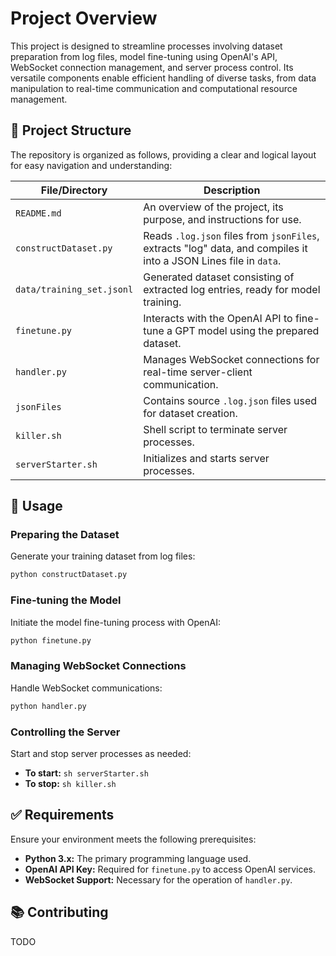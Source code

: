 # Project Overview

This project is designed to streamline processes involving dataset preparation from log files, model fine-tuning using OpenAI's API, WebSocket connection management, and server process control. Its versatile components enable efficient handling of diverse tasks, from data manipulation to real-time communication and computational resource management.

## 📂 Project Structure

The repository is organized as follows, providing a clear and logical layout for easy navigation and understanding:

| File/Directory      | Description |
|---------------------|-------------|
| `README.md`         | An overview of the project, its purpose, and instructions for use. |
| `constructDataset.py` | Reads `.log.json` files from `jsonFiles`, extracts "log" data, and compiles it into a JSON Lines file in `data`. |
| `data/training_set.jsonl` | Generated dataset consisting of extracted log entries, ready for model training. |
| `finetune.py`       | Interacts with the OpenAI API to fine-tune a GPT model using the prepared dataset. |
| `handler.py`        | Manages WebSocket connections for real-time server-client communication. |
| `jsonFiles`         | Contains source `.log.json` files used for dataset creation. |
| `killer.sh`         | Shell script to terminate server processes. |
| `serverStarter.sh`  | Initializes and starts server processes. |

## 🚀 Usage

### Preparing the Dataset

Generate your training dataset from log files:

```bash
python constructDataset.py
```

### Fine-tuning the Model

Initiate the model fine-tuning process with OpenAI:

```bash
python finetune.py
```

### Managing WebSocket Connections

Handle WebSocket communications:

```bash
python handler.py
```

### Controlling the Server

Start and stop server processes as needed:

- **To start:** `sh serverStarter.sh`
- **To stop:** `sh killer.sh`

## ✅ Requirements

Ensure your environment meets the following prerequisites:

- **Python 3.x:** The primary programming language used.
- **OpenAI API Key:** Required for `finetune.py` to access OpenAI services.
- **WebSocket Support:** Necessary for the operation of `handler.py`.

## 📚 Contributing

TODO